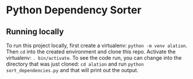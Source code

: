 # Python Dependency Sorter
## Running locally
To run this project locally, first create a virtualenv: `python -m venv alation`. Then `cd` into the created environment and clone this repo.
Activate the virtualenv: `. bin/activate`. To see the code run, you can change into the directory that was just cloned: `cd alation` and 
run `python sort_dependencies.py` and that will print out the output.
